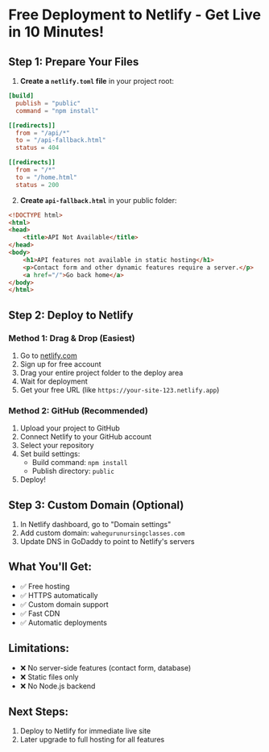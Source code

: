 # Free Deployment to Netlify - Get Live in 10 Minutes!

## Step 1: Prepare Your Files

1. **Create a `netlify.toml` file** in your project root:
```toml
[build]
  publish = "public"
  command = "npm install"

[[redirects]]
  from = "/api/*"
  to = "/api-fallback.html"
  status = 404

[[redirects]]
  from = "/*"
  to = "/home.html"
  status = 200
```

2. **Create `api-fallback.html`** in your public folder:
```html
<!DOCTYPE html>
<html>
<head>
    <title>API Not Available</title>
</head>
<body>
    <h1>API features not available in static hosting</h1>
    <p>Contact form and other dynamic features require a server.</p>
    <a href="/">Go back home</a>
</body>
</html>
```

## Step 2: Deploy to Netlify

### Method 1: Drag & Drop (Easiest)
1. Go to [netlify.com](https://netlify.com)
2. Sign up for free account
3. Drag your entire project folder to the deploy area
4. Wait for deployment
5. Get your free URL (like `https://your-site-123.netlify.app`)

### Method 2: GitHub (Recommended)
1. Upload your project to GitHub
2. Connect Netlify to your GitHub account
3. Select your repository
4. Set build settings:
   - Build command: `npm install`
   - Publish directory: `public`
5. Deploy!

## Step 3: Custom Domain (Optional)
1. In Netlify dashboard, go to "Domain settings"
2. Add custom domain: `wahegurunursingclasses.com`
3. Update DNS in GoDaddy to point to Netlify's servers

## What You'll Get:
- ✅ Free hosting
- ✅ HTTPS automatically
- ✅ Custom domain support
- ✅ Fast CDN
- ✅ Automatic deployments

## Limitations:
- ❌ No server-side features (contact form, database)
- ❌ Static files only
- ❌ No Node.js backend

## Next Steps:
1. Deploy to Netlify for immediate live site
2. Later upgrade to full hosting for all features 